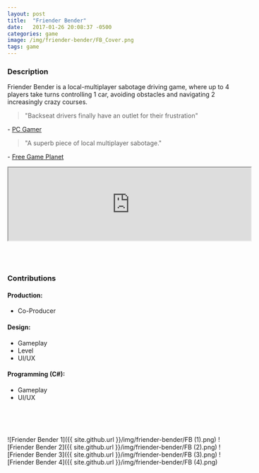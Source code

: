 ```yaml
---
layout: post
title:  "Friender Bender"
date:   2017-01-26 20:08:37 -0500
categories: game
image: /img/friender-bender/FB_Cover.png
tags: game
---
```

### Description
Friender Bender is a local-multiplayer sabotage driving game, where up to 4 players take turns controlling 1 car, avoiding obstacles and navigating 2 increasingly crazy courses.

>"Backseat drivers finally have an outlet for their frustration" 

\- [PC Gamer](http://www.pcgamer.com/free-games-of-the-week)

>"A superb piece of local multiplayer sabotage." 

\- [Free Game Planet](https://www.freegameplanet.com/friender-bender-download-game/)

<iframe frameborder="2" src="https://itch.io/embed/97545?linkback=true&amp;border_width=0&amp;bg_color=00A5E5&amp;fg_color=eeeeee&amp;border_color=0080FF" width="550" height="165"></iframe>

<div style = "height:50px"></div>

### Contributions

#### Production:
* Co-Producer

#### Design:
* Gameplay
* Level
* UI/UX

#### Programming (C#):
* Gameplay
* UI/UX

<div style = "height:50px"></div>

![Friender Bender 1]({{ site.github.url }}/img/friender-bender/FB (1).png)
![Friender Bender 2]({{ site.github.url }}/img/friender-bender/FB (2).png)
![Friender Bender 3]({{ site.github.url }}/img/friender-bender/FB (3).png)
![Friender Bender 4]({{ site.github.url }}/img/friender-bender/FB (4).png)

